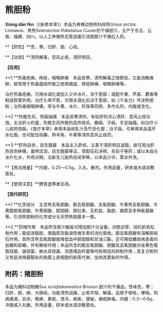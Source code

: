 # 熊胆粉

**Xióng dǎn fěn**（《新修本草》）本品为脊椎动物熊科棕熊*Ursus arctos* Linnaeus、黑熊*Selenarctos thibetanus* Cuvier的干燥胆汁。主产于东北、云南、福建、四川。以人工养殖熊无管造瘘引流取胆汁干燥后入药。

**【药性】**苦，寒。归肝、胆、心经。

**【功效】**清热解毒，息风止痉，清肝明目。

**【应用】**

**1.**热毒疮痈，痔疮，咽喉肿痛　本品苦寒，清热解毒之效颇佳，又能消散痈肿，故常用于热毒蕴结所致之疮疡痈疽、痔疮肿痛、咽喉肿痛等。

治疗热毒疮痈，可用水调化或加入少许冰片，涂于患部；或配牛黄、芦荟、麝香等制成软膏外用。治疗久痔不愈，可用水调化后涂于患部，如《千金方》外涂熊胆粉；治热毒咽喉肿痛，常与牛黄、冰片、珍珠等同用，多作丸剂，内服或含化。

**2.**热极生风，惊痫抽搐　本品苦寒清热，有较好的凉心清肝、息风止痉功效。主治肝火炽盛，热极生风所致的高热惊风、癫痫、子痫，手足抽搐。如治疗小儿痰热惊痫，《食疗本草》单用本品和乳汁及竹沥化服；治子痫，可单用本品温开水化服，也可配伍钩藤、羚羊角、牛黄等清热息风止痉药。

**3.**肝热目赤，目生翳膜　本品主入肝经，又善于清肝明目退翳，故可用治肝热目赤肿痛，羞明流泪，目生翳膜等证，常配伍石决明、车前子等药；或以本品与冰片化水，外用点眼。治新生儿胎热目闭多眵，以本品少许，蒸水外洗。

**【用法用量】**内服，0.25～0.5g，入丸、散剂。外用适量，研末或水调涂敷患处。

**【使用注意】**脾胃虚寒者忌用。

**【现代研究】**

**1.**化学成分　主含熊去氧胆酸、鹅去氧胆酸、去氧胆酸、牛黄熊去氧胆酸、牛黄鹅脱氧胆酸、牛黄胆酸、胆固醇、胆红素、无机盐、脂肪、磷质及多种氨基酸等。引流熊胆粉的化学成分与天然熊胆基本一致。

**2.**药理作用　本品所含胆汁酸盐可增加胆汁分泌量，对胆总管、括约肌有松弛作用；能促进脂肪、类脂质及脂溶性维生素的消化吸收。鹅去氧胆酸有溶解胆结石作用。其所含熊去氧胆酸能降低血中胆固醇和甘油三酯，还可降低糖尿病患者的血糖和尿糖。并有解痉作用；本品所含的鹅去氧胆酸、胆酸及去氧胆酸对金黄色葡萄球菌、链球菌、肺炎双球菌、流感嗜血杆菌等均有明显的抑制作用；其复方制剂又有促进角膜翳处的角膜上皮细胞的新陈代谢，加快其更新的作用。

## 附药：猪胆粉

本品为猪科动物猪*Sus scrofadomestica* Brisson.胆汁的干燥品。性味苦，寒；归肝、胆、肺、大肠经。功能清热润燥，止咳平喘，解毒。适用于顿咳，哮喘，热病燥渴，目赤，喉痹，黄疸，泄泻，痢疾，便秘，痈疮肿毒。内服：0.3～0.6g，冲服或入丸散。外用适量，研末或水调涂敷患处。